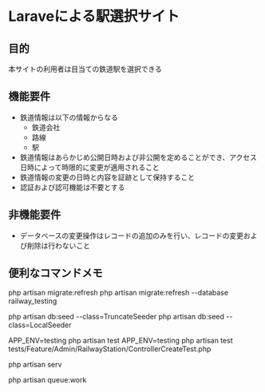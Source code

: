 # Laraveによる駅選択サイト

## 目的

本サイトの利用者は目当ての鉄道駅を選択できる

## 機能要件

- 鉄道情報は以下の情報からなる
    - 鉄道会社
    - 路線
    - 駅
- 鉄道情報はあらかじめ公開日時および非公開を定めることができ、アクセス日時によって時限的に変更が適用されること
- 鉄道情報の変更の日時と内容を証跡として保持すること
- 認証および認可機能は不要とする

## 非機能要件

- データベースの変更操作はレコードの追加のみを行い、レコードの変更および削除は行わないこと

## 便利なコマンドメモ

php artisan migrate:refresh
php artisan migrate:refresh --database railway_testing

php artisan db:seed --class=TruncateSeeder
php artisan db:seed --class=LocalSeeder

APP_ENV=testing php artisan test
APP_ENV=testing php artisan test tests/Feature/Admin/RailwayStation/ControllerCreateTest.php

php artisan serv

php artisan queue:work
